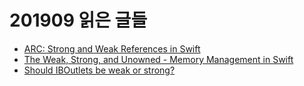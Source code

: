 # 201909 읽은 글들

* [ARC: Strong and Weak References in Swift](https://medium.com/@JoyceMatos/arc-strong-and-weak-references-in-swift-f2a085a17119)
* [The Weak, Strong, and Unowned - Memory Management in Swift](https://academy.realm.io/posts/hector-matos-memory-management/)
* [Should IBOutlets be weak or strong?](https://www.zerotoappstore.com/should-iboutlets-be-weak-or-strong.html)

